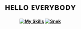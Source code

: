 <h1 align="center">ʜᴇʟʟᴏ ᴇᴠᴇʀʏʙᴏᴅʏ</h1>


<h4 align="center">

   [![My Skills](https://skillicons.dev/icons?i=java,idea,vscode,maven,gradle,mysql&theme=dark)](https://github.com/MishaNeYT)
   [![Snek](https://raw.githubusercontent.com/jewlexx/jewlexx/snake/github-contribution-grid-snake.svg)](https://github.com/MishaNeYT)

</h4>

